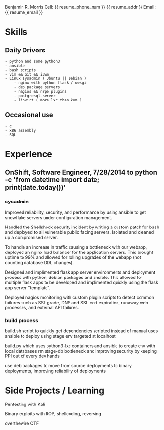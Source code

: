 Benjamin R. Morris
Cell: {{ resume_phone_num }}					    {{ resume_addr }}
Email: {{ resume_email }}

# Skills

## Daily Drivers
    - python and some python3
    - ansible
    - bash scripts
    - vim && git && i3wm
    - Linux sysadmin ( Ubuntu || Debian )
        - nginx with python flask / uwsgi
        - deb package servers
        - nagios && nrpe plugins
        - postgresql-server
        - libvirt ( more lxc than kvm )

## Occasional use
    - C
    - x86 assembly
    - SQL

# Experience

## OnShift, Software Engineer, 7/28/2014 to python -c 'from datetime import date; print(date.today())'

### sysadmin

Improved reliability, security, and performance by using
ansible to get snowflake servers under configuration management.

Handled the Shellshock security incident by writing a custom
patch for bash and deployed to all vulnerable public facing servers.
Isolated and cleaned up a compromised server.

To handle an increase in traffic causing a bottleneck with our webapp, 
deployed an nginx load balancer for the application servers.
This brought uptime to 99% and allowed for rolling upgrades of the 
webapp (not counting database DDL changes).

Designed and implimented flask app server environments and deployment
process with python, debian packages and ansible. This allowed for
multiple flask apps to be developed and implimented quickly using
the flask app server "template".

Deployed nagios monitoring with custom plugin scripts to detect
common failures such as SSL grade, DNS and SSL cert expiration,
runaway web processes, and external API failures.

### build process

build.sh script to quickly get dependencies scripted instead of manual
uses ansible to deploy using stage env targeted at localhost

build.py which uses python3-lxc containers and ansible to create env with local
databases rm stage-db bottleneck and improving security by keeping PPI out of every dev hands

use deb packages to move from source deployments to binary deployments, 
improving reliability of deployments

# Side Projects / Learning

Pentesting with Kali

Binary exploits with ROP, shellcoding, reversing

overthewire CTF
